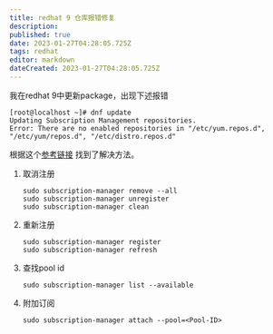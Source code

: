 ```yaml
---
title: redhat 9 仓库报错修复
description: 
published: true
date: 2023-01-27T04:28:05.725Z
tags: redhat
editor: markdown
dateCreated: 2023-01-27T04:28:05.725Z
---
```


我在redhat 9中更新package，出现下述报错
```shell
[root@localhost ~]# dnf update       
Updating Subscription Management repositories.
Error: There are no enabled repositories in "/etc/yum.repos.d", "/etc/yum/repos.d", "/etc/distro.repos.d"
```

根据这个[参考链接](https://access.redhat.com/discussions/6394941) 找到了解决方法。

1. 取消注册
   ```shell
   sudo subscription-manager remove --all
   sudo subscription-manager unregister
   sudo subscription-manager clean
   ```
   
2. 重新注册
   ```shell
   sudo subscription-manager register
   sudo subscription-manager refresh
   ```
   
3. 查找pool id
   ```shell
   sudo subscription-manager list --available
   ```
   
4. 附加订阅
   ```shell
   sudo subscription-manager attach --pool=<Pool-ID>
   ```